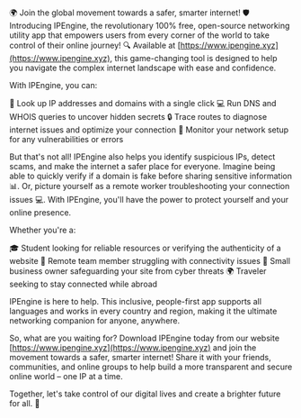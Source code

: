 🌍 Join the global movement towards a safer, smarter internet! 🛡️ Introducing IPEngine, the revolutionary 100% free, open-source networking utility app that empowers users from every corner of the world to take control of their online journey! 🔍 Available at [https://www.ipengine.xyz](https://www.ipengine.xyz), this game-changing tool is designed to help you navigate the complex internet landscape with ease and confidence.

With IPEngine, you can:

📡 Look up IP addresses and domains with a single click
💻 Run DNS and WHOIS queries to uncover hidden secrets
🔒 Trace routes to diagnose internet issues and optimize your connection
🚀 Monitor your network setup for any vulnerabilities or errors

But that's not all! IPEngine also helps you identify suspicious IPs, detect scams, and make the internet a safer place for everyone. Imagine being able to quickly verify if a domain is fake before sharing sensitive information 📊. Or, picture yourself as a remote worker troubleshooting your connection issues 💻. With IPEngine, you'll have the power to protect yourself and your online presence.

Whether you're a:

🎓 Student looking for reliable resources or verifying the authenticity of a website
💼 Remote team member struggling with connectivity issues
🏢 Small business owner safeguarding your site from cyber threats
🌍 Traveler seeking to stay connected while abroad

IPEngine is here to help. This inclusive, people-first app supports all languages and works in every country and region, making it the ultimate networking companion for anyone, anywhere.

So, what are you waiting for? Download IPEngine today from our website [https://www.ipengine.xyz](https://www.ipengine.xyz) and join the movement towards a safer, smarter internet! Share it with your friends, communities, and online groups to help build a more transparent and secure online world – one IP at a time.

Together, let's take control of our digital lives and create a brighter future for all. 🚀